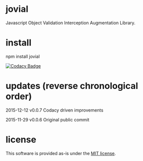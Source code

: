 # jovial
Javascript Object Validation Interception Augmentation Library.

# install

npm install jovial

[![Codacy Badge](https://api.codacy.com/project/badge/grade/42cd44eee8794c22aa7a4f780abd2d0b)](https://www.codacy.com/app/syblackwell/jovial)

# updates (reverse chronological order)

2015-12-12 v0.0.7 Codacy driven improvements

2015-11-29 v0.0.6 Original public commit

# license

This software is provided as-is under the [MIT license](http://opensource.org/licenses/MIT).

